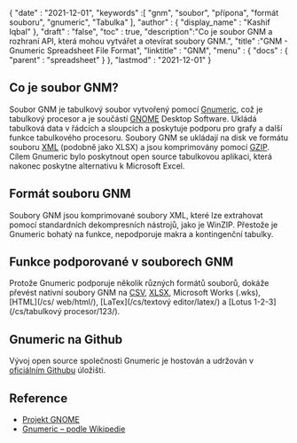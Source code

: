 {
  "date" : "2021-12-01",
  "keywords" :[ "gnm", "soubor", "přípona", "formát souboru", "gnumeric", "Tabulka" ],
  "author" : {
    "display_name" : "Kashif Iqbal"
},
  "draft" : "false",
  "toc" : true,
  "description":"Co je soubor GNM a rozhraní API, která mohou vytvářet a otevírat soubory GNM.",
  "title" :"GNM - Gnumeric Spreadsheet File Format",
  "linktitle" : "GNM",
  "menu" : {
    "docs" : {
      "parent" : "spreadsheet"
}
},
  "lastmod" : "2021-12-01"
}

## Co je soubor GNM?

Soubor GNM je tabulkový soubor vytvořený pomocí [Gnumeric](https://en.wikipedia.org/wiki/Gnumeric), což je tabulkový procesor a je součástí [GNOME](https://www.gnome.org/) Desktop Software. Ukládá tabulková data v řádcích a sloupcích a poskytuje podporu pro grafy a další funkce tabulkového procesoru. Soubory GNM se ukládají na disk ve formátu souboru [XML](/cs/web/xml/) (podobně jako XLSX) a jsou komprimovány pomocí [GZIP](/cs/compression/gz/). Cílem Gnumeric bylo poskytnout open source tabulkovou aplikaci, která nakonec poskytne alternativu k Microsoft Excel.

## Formát souboru GNM

Soubory GNM jsou komprimované soubory XML, které lze extrahovat pomocí standardních dekompresních nástrojů, jako je WinZIP. Přestože je Gnumeric bohatý na funkce, nepodporuje makra a kontingenční tabulky.

## Funkce podporované v souborech GNM

Protože Gnumeric podporuje několik různých formátů souborů, dokáže převést nativní soubory GNM na [CSV](/cs/spreadsheet/csv/), [XLSX](/cs/spreadsheet/xlsx/), Microsoft Works (.wks), [HTML](/cs/ web/html/), [LaTex](/cs/textový editor/latex/) a [Lotus 1-2-3](/cs/tabulkový procesor/123/).

## Gnumeric na Github

Vývoj open source společnosti Gnumeric je hostován a udržován v [oficiálním Githubu](https://github.com/GNOME/gnumeric) úložišti.

## Reference

* [Projekt GNOME](https://en.wikipedia.org/wiki/The_GNOME_Project)
* [Gnumeric – podle Wikipedie](https://en.wikipedia.org/wiki/Gnumeric)

